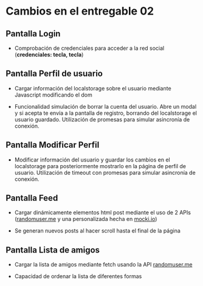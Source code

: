 # Cambios en el entregable 02

## Pantalla Login

- Comprobación de credenciales para acceder a la red social (**credenciales: tecla, tecla**)

## Pantalla Perfil de usuario

- Cargar información del localstorage sobre el usuario mediante Javascript modificando el dom

- Funcionalidad simulación de borrar la cuenta del usuario. Abre un modal y si acepta te envía a la pantalla de registro, borrando del localstorage el usuario guardado. Utilización de promesas para simular asincronía de conexión.

## Pantalla Modificar Perfil

- Modificar información del usuario y guardar los cambios en el localstorage para posteriormente mostrarlo en la página de perfil de usuario. Utilización de timeout con promesas para simular asincronía de conexión.

## Pantalla Feed

- Cargar dinámicamente elementos html post mediante el uso de 2 APIs ([randomuser.me](https://randomuser.me/) y una personalizada hecha en [mocki.io](https://mocki.io/))

- Se generan nuevos posts al hacer scroll hasta el final de la página

## Pantalla Lista de amigos

- Cargar la lista de amigos mediante fetch usando la API [randomuser.me](https://randomuser.me/)

- Capacidad de ordenar la lista de diferentes formas
